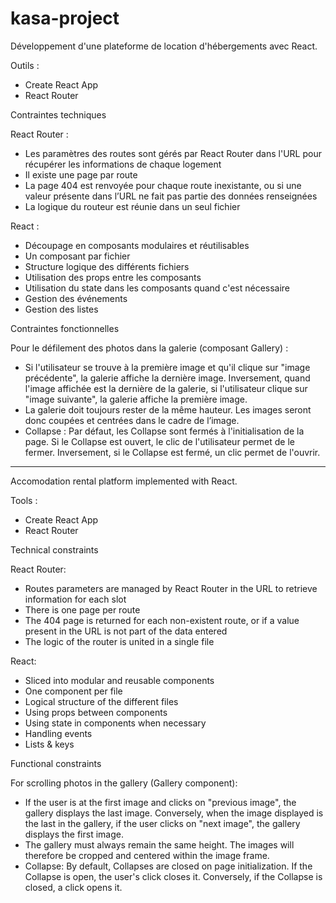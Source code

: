 # kasa-project

Développement d'une plateforme de location d'hébergements avec React.

Outils :
- Create React App
- React Router

Contraintes techniques

React Router :
- Les paramètres des routes sont gérés par React Router dans l'URL
pour récupérer les informations de chaque logement
- Il existe une page par route
- La page 404 est renvoyée pour chaque route inexistante, ou si une
valeur présente dans l’URL ne fait pas partie des données
renseignées
- La logique du routeur est réunie dans un seul fichier

React :
- Découpage en composants modulaires et réutilisables 
- Un composant par fichier 
- Structure logique des différents fichiers 
- Utilisation des props entre les composants 
- Utilisation du state dans les composants quand c'est nécessaire
- Gestion des événements 
- Gestion des listes

Contraintes fonctionnelles

Pour le défilement des photos dans la galerie (composant Gallery) :
- Si l'utilisateur se trouve à la première image et qu'il clique sur "image précédente", la galerie affiche la dernière image. Inversement, quand l'image affichée est la dernière de la galerie, si l'utilisateur clique sur "image suivante", la galerie affiche la première image. 
- La galerie doit toujours rester de la même hauteur. Les images seront donc coupées et centrées dans le cadre de l’image.
- Collapse : Par défaut, les Collapse sont fermés à l'initialisation de la page. Si le Collapse est ouvert, le clic de l'utilisateur permet de le fermer. Inversement, si le Collapse est fermé, un clic permet de l'ouvrir.

____________________________________________________________________________________________________________________________________________

Accomodation rental platform implemented with React.

Tools :
- Create React App
- React Router

Technical constraints

React Router:
- Routes parameters are managed by React Router in the URL to retrieve information for each slot
- There is one page per route
- The 404 page is returned for each non-existent route, or if a value present in the URL is not part of the data entered
- The logic of the router is united in a single file

React:
- Sliced into modular and reusable components
- One component per file
- Logical structure of the different files
- Using props between components
- Using state in components when necessary
- Handling events
- Lists & keys

Functional constraints

For scrolling photos in the gallery (Gallery component):
- If the user is at the first image and clicks on "previous image", the gallery displays the last image. Conversely, when the image displayed is the last in the gallery, if the user clicks on "next image", the gallery displays the first image.
- The gallery must always remain the same height. The images will therefore be cropped and centered within the image frame.
- Collapse: By default, Collapses are closed on page initialization. If the Collapse is open, the user's click closes it. Conversely, if the Collapse is closed, a click opens it.
